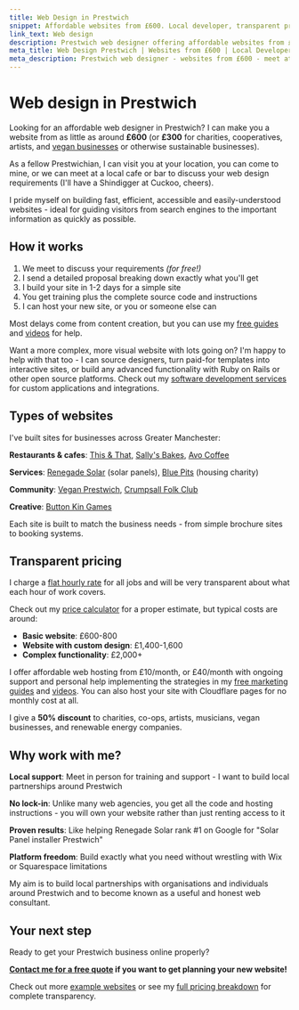 ```yaml
---
title: Web Design in Prestwich
snippet: Affordable websites from £600. Local developer, transparent pricing, you own the code.
link_text: Web design
description: Prestwich web designer offering affordable websites from £600. 20+ years experience. Meet in person, transparent pricing, you keep the code.
meta_title: Web Design Prestwich | Websites from £600 | Local Developer
meta_description: Prestwich web designer - websites from £600 - meet at Cuckoo for a brew - 20+ years building sites - you own all the code - 50% off for charities
---
```


# Web design in Prestwich

Looking for an affordable web designer in Prestwich? I can make you a website from as little as around **£600** (or **£300** for charities, cooperatives, artists, and [vegan businesses](/services/vegan-business-websites/#content) or otherwise sustainable businesses).

As a fellow Prestwichian, I can visit you at your location, you can come to mine, or we can meet at a local cafe or bar to discuss your web design requirements (I'll have a Shindigger at Cuckoo, cheers).

I pride myself on building fast, efficient, accessible and easily-understood websites - ideal for guiding visitors from search engines to the important information as quickly as possible.

## How it works

1. We meet to discuss your requirements _(for free!)_
2. I send a detailed proposal breaking down exactly what you'll get
3. I build your site in 1-2 days for a simple site
4. You get training plus the complete source code and instructions
5. I can host your new site, or you or someone else can

Most delays come from content creation, but you can use my [free guides](/guides/) and [videos](/videos/) for help.

Want a more complex, more visual website with lots going on? I'm happy to help with that too - I can source designers, turn paid-for templates into interactive sites, or build any advanced functionality with Ruby on Rails or other open source platforms. Check out my [software development services](/services/software-developer/) for custom applications and integrations.

## Types of websites

I've built sites for businesses across Greater Manchester:

**Restaurants & cafes**: [This & That](/examples/this-and-that/), [Sally's Bakes](/examples/sallys-bakes/), [Avo Coffee](/examples/avo-coffee/)

**Services**: [Renegade Solar](/examples/renegade-solar/) (solar panels), [Blue Pits](/examples/blue-pits/) (housing charity)

**Community**: [Vegan Prestwich](/examples/vegan-prestwich/), [Crumpsall Folk Club](/examples/crumpsall-folk-club/)

**Creative**: [Button Kin Games](/examples/button-kin/)

Each site is built to match the business needs - from simple brochure sites to booking systems.

## Transparent pricing

I charge a [flat hourly rate](/prices/) for all jobs and will be very transparent about what each hour of work covers.

Check out my [price calculator](/price-calculator/) for a proper estimate, but typical costs are around:

- **Basic website**: £600-800
- **Website with custom design**: £1,400-1,600
- **Complex functionality**: £2,000+

I offer affordable web hosting from £10/month, or £40/month with ongoing support and personal help implementing the strategies in my [free marketing guides](/guides/) and [videos](/videos/). You can also host your site with Cloudflare pages for no monthly cost at all.

I give a **50% discount** to charities, co-ops, artists, musicians, vegan businesses, and renewable energy companies.

## Why work with me?

**Local support**: Meet in person for training and support - I want to build local partnerships around Prestwich

**No lock-in**: Unlike many web agencies, you get all the code and hosting instructions - you will own your website rather than just renting access to it

**Proven results**: Like helping Renegade Solar rank #1 on Google for "Solar Panel installer Prestwich"

**Platform freedom**: Build exactly what you need without wrestling with Wix or Squarespace limitations

My aim is to build local partnerships with organisations and individuals around Prestwich and to become known as a useful and honest web consultant.

## Your next step

Ready to get your Prestwich business online properly?

**[Contact me for a free quote](/contact/) if you want to get planning your new website!**

Check out more [example websites](/examples/) or see my [full pricing breakdown](/prices/) for complete transparency.
